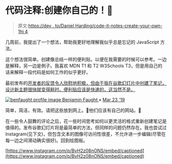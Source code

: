 # 代码注释:创建你自己的！📝

> 原文:[https://dev . to/Daniel Harding/code-it-notes-create-your-own-1hj 4](https://dev.to/danielharding/code-it-notes-create-your-own-1hj4)

几周前，我提出了一个想法，帮助我更好地理解我似乎总是忘记的 JavaScript 方法。

这个想法很简单。创建像总结一样的便利贴，以便在我需要的时候可以参考。一边是解释，另一边是例子。我喜欢 MDN T1 和 T2 W3Schools T3，但是用自己的话来解释一段代码是如何工作的似乎更好。

最初发布的[开发者的反馈令人欣慰地积极，但由于我在谷歌幻灯片中创建了笔记，设计新主题很快就变得耗时。便利贴应该是快速的，这当然不是。](https://dev.to/danielharding/code-it-notes---2gli)

[![benfaught profile image](../Images/693dde3ce00be8f919c043bff5b0c8b5.png) ](/benfaught) [ Benjamin Faught ](/benfaught) • [<time datetime="2019-03-23T14:19:59Z"> Mar 23 '19 </time>](https://dev.to/benfaught/comment/9iho) 

简单，简洁，有效。请把这些放到网上。🙏他们应该有自己的网站。💯

在一些令人鼓舞的评论之后，花一些时间思考如何以更灵活的格式重新创建笔记是值得的。发布谷歌幻灯片将是最简单的方法，但同样的问题仍然存在。我也尝试过 Instagram(见下文)，但包含文本的图像可访问性很差，不允许进一步编辑(尽管在每一边之间滑动确实很好)。回到绘图板。

[https://www.instagram.com/p/BvH2z08nONS/embed/captioned](https://www.instagram.com/p/BvH2z08nONS/embed/captioned)